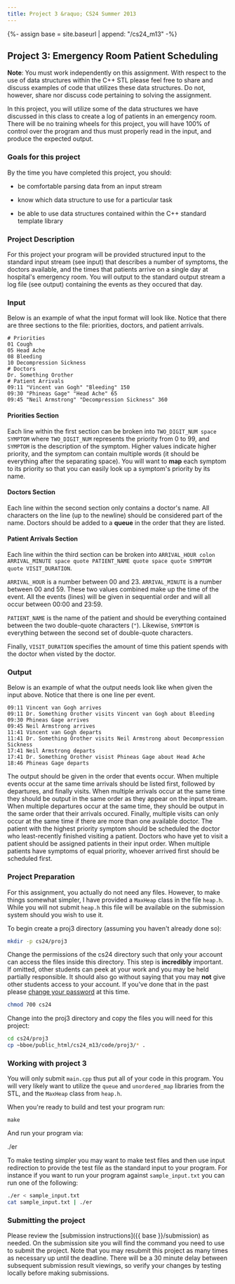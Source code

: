```yaml
---
title: Project 3 &raquo; CS24 Summer 2013
---
```

{%- assign base = site.baseurl | append: "/cs24_m13" -%}
## Project 3: Emergency Room Patient Scheduling

__Note__: You must work independently on this assignment. With respect to the
use of data structures within the C++ STL please feel free to share and discuss
examples of code that utilizes these data structures. Do not, however, share
nor discuss code pertaining to solving the assignment.

In this project, you will utilize some of the data structures we have discussed
in this class to create a log of patients in an emergency room. There will be
no training wheels for this project, you will have 100% of control over the
program and thus must properly read in the input, and produce the expected
output.

### Goals for this project

By the time you have completed this project, you should:

* be comfortable parsing data from an input stream

* know which data structure to use for a particular task

* be able to use data structures contained within the C++ standard template
  library

### Project Description

For this project your program will be provided structured input to the standard
input stream (see input) that describes a number of symptoms, the doctors
available, and the times that patients arrive on a single day at hospital's
emergency room. You will output to the standard output stream a log file (see
output) containing the events as they occured that day.

### Input

Below is an example of what the input format will look like. Notice that there
are three sections to the file: priorities, doctors, and patient arrivals.

    # Priorities
    01 Cough
    05 Head Ache
    08 Bleeding
    10 Decompression Sickness
    # Doctors
    Dr. Something Orother
    # Patient Arrivals
    09:11 "Vincent van Gogh" "Bleeding" 150
    09:30 "Phineas Gage" "Head Ache" 65
    09:45 "Neil Armstrong" "Decompression Sickness" 360


#### Priorities Section

Each line within the first section can be broken into `TWO_DIGIT_NUM space
SYMPTOM` where `TWO_DIGIT_NUM` represents the priority from 0 to 99, and
`SYMPTOM` is the description of the symptom. Higher values indicate higher
priority, and the symptom can contain multiple words (it should be everything
after the separating space). You will want to __map__ each symptom to its
priority so that you can easily look up a symptom's priority by its name.

#### Doctors Section

Each line within the second section only contains a doctor's name. All
characters on the line (up to the newline) should be considered part of the
name. Doctors should be added to a __queue__ in the order that they are listed.


#### Patient Arrivals Section

Each line within the third section can be broken into `ARRIVAL_HOUR colon
ARRIVAL_MINUTE space quote PATIENT_NAME quote space quote SYMPTOM quote
VISIT_DURATION`.

`ARRIVAL_HOUR` is a number between 00 and 23. `ARRIVAL_MINUTE` is a number
between 00 and 59. These two values combined make up the time of the event. All
the events (lines) will be given in sequential order and will all occur between
00:00 and 23:59.

`PATIENT_NAME` is the name of the patient and should be everything contained
between the two double-quote characters (`"`). Likewise, `SYMPTOM` is
everything between the second set of double-quote characters.

Finally, `VISIT_DURATION` specifies the amount of time this patient spends with
the doctor when visted by the doctor.


### Output

Below is an example of what the output needs look like when given the input
above. Notice that there is one line per event.

    09:11 Vincent van Gogh arrives
    09:11 Dr. Something Orother visits Vincent van Gogh about Bleeding
    09:30 Phineas Gage arrives
    09:45 Neil Armstrong arrives
    11:41 Vincent van Gogh departs
    11:41 Dr. Something Orother visits Neil Armstrong about Decompression Sickness
    17:41 Neil Armstrong departs
    17:41 Dr. Something Orother visist Phineas Gage about Head Ache
    18:46 Phineas Gage departs

The output should be given in the order that events occur. When multiple events
occur at the same time arrivals should be listed first, followed by departures,
and finally visits. When multiple arrivals occur at the same time they should
be output in the same order as they appear on the input stream. When multiple
departures occur at the same time, they should be output in the same order that
their arrivals occured. Finally, multiple visits can only occur at the same
time if there are more than one available doctor. The patient with the highest
priority symptom should be scheduled the doctor who least-recently finished
visiting a patient. Doctors who have yet to visit a patient should be assigned
patients in their input order. When multiple patients have symptoms of equal
priority, whoever arrived first should be scheduled first.


### Project Preparation

For this assignment, you actually do not need any files. However, to make
things somewhat simpler, I have provided a `MaxHeap` class in the file
`heap.h`. While you will not submit `heap.h` this file will be available on the
submission system should you wish to use it.

To begin create a proj3 directory (assuming you haven't already done so):

```sh
mkdir -p cs24/proj3
```

Change the permissions of the cs24 directory such that only your account can
access the files inside this directory. This step is __incredibly__
important. If omitted, other students can peek at your work and you may be held
partially responsible. It should also go without saying that you may __not__
give other students access to your account. If you've done that in the past
please [change your password](https://accounts.engr.ucsb.edu/maintain/login) at
this time.

```sh
chmod 700 cs24
```

Change into the proj3 directory and copy the files you will need for this
project:

```sh
cd cs24/proj3
cp ~bboe/public_html/cs24_m13/code/proj3/* .
```


### Working with project 3

You will only submit `main.cpp` thus put all of your code in this program. You
will very likely want to utilize the `queue` and `unordered_map` libraries from
the STL, and the `MaxHeap` class from `heap.h`.

When you're ready to build and test your program run:

    make

And run your program via:

   ./er

To make testing simpler you may want to make test files and then use input
redirection to provide the test file as the standard input to your program. For
instance if you want to run your program against `sample_input.txt` you can run
one of the following:

```sh
./er < sample_input.txt
cat sample_input.txt | ./er
```

### Submitting the project

Please review the [submission instructions]({{ base }}/submission) as needed.
On the submission site you will find the command you need to use to submit the
project. Note that you may resubmit this project as many times as necessary up
until the deadline. There will be a 30 minute delay between
subsequent submission result viewings, so verify your changes by testing
locally before making submissions.
